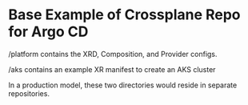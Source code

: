 # Base Example of Crossplane Repo for Argo CD
/platform contains the XRD, Composition, and Provider configs.

/aks contains an example XR manifest to create an AKS cluster

In a production model, these two directories would reside in separate repositories.
